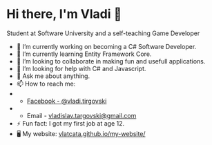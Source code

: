 <h1 text-align: center>Hi there, I'm Vladi 👋</h1>

Student at Software University and a self-teaching Game Developer

- 🔭 I’m currently working on becoming a C# Software Developer.
- 🌱 I’m currently learning Entity Framework Core.
- 👯 I’m looking to collaborate in making fun and usefull applications.
- 🤔 I’m looking for help with C# and Javascript.
- 💬 Ask me about anything.
- 📫 How to reach me:
- - [Facebook - @vladi.tirgovski](https://www.facebook.com/vladi.tirgovski/)
- - Email - vladislav.targovski@gmail.com
- ⚡ Fun fact: I got my first job at age 12.
- 🖥️ My website: [vlatcata.github.io/my-website/](https://vlatcata.github.io/vladislav-portfolio/)
